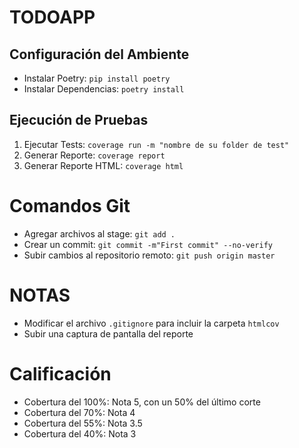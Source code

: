 # TODOAPP

## Configuración del Ambiente
- Instalar Poetry: `pip install poetry`
- Instalar Dependencias: `poetry install`

## Ejecución de Pruebas
1. Ejecutar Tests: `coverage run -m "nombre de su folder de test"`
2. Generar Reporte: `coverage report`
3. Generar Reporte HTML: `coverage html`

# Comandos Git
- Agregar archivos al stage: `git add .`
- Crear un commit: `git commit -m"First commit" --no-verify`
- Subir cambios al repositorio remoto: `git push origin master`

# NOTAS
- Modificar el archivo `.gitignore` para incluir la carpeta `htmlcov`
- Subir una captura de pantalla del reporte


# Calificación
- Cobertura del 100%: Nota 5, con un 50% del último corte
- Cobertura del 70%: Nota 4
- Cobertura del 55%: Nota 3.5
- Cobertura del 40%: Nota 3
